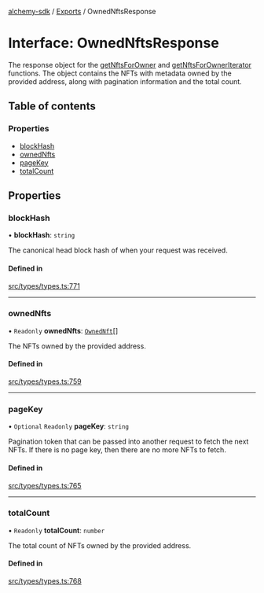 [alchemy-sdk](../README.md) / [Exports](../modules.md) / OwnedNftsResponse

# Interface: OwnedNftsResponse

The response object for the [getNftsForOwner](../classes/NftNamespace.md#getnftsforowner) and
[getNftsForOwnerIterator](../classes/NftNamespace.md#getnftsforowneriterator) functions. The object contains the NFTs with
metadata owned by the provided address, along with pagination information and
the total count.

## Table of contents

### Properties

- [blockHash](OwnedNftsResponse.md#blockhash)
- [ownedNfts](OwnedNftsResponse.md#ownednfts)
- [pageKey](OwnedNftsResponse.md#pagekey)
- [totalCount](OwnedNftsResponse.md#totalcount)

## Properties

### blockHash

• **blockHash**: `string`

The canonical head block hash of when your request was received.

#### Defined in

[src/types/types.ts:771](https://github.com/alchemyplatform/alchemy-sdk-js/blob/340ad5a/src/types/types.ts#L771)

___

### ownedNfts

• `Readonly` **ownedNfts**: [`OwnedNft`](OwnedNft.md)[]

The NFTs owned by the provided address.

#### Defined in

[src/types/types.ts:759](https://github.com/alchemyplatform/alchemy-sdk-js/blob/340ad5a/src/types/types.ts#L759)

___

### pageKey

• `Optional` `Readonly` **pageKey**: `string`

Pagination token that can be passed into another request to fetch the next
NFTs. If there is no page key, then there are no more NFTs to fetch.

#### Defined in

[src/types/types.ts:765](https://github.com/alchemyplatform/alchemy-sdk-js/blob/340ad5a/src/types/types.ts#L765)

___

### totalCount

• `Readonly` **totalCount**: `number`

The total count of NFTs owned by the provided address.

#### Defined in

[src/types/types.ts:768](https://github.com/alchemyplatform/alchemy-sdk-js/blob/340ad5a/src/types/types.ts#L768)
